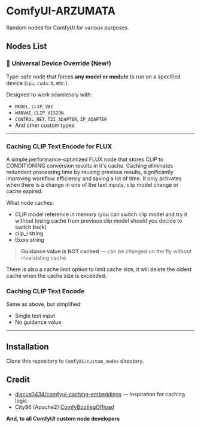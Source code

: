 # ComfyUI-ARZUMATA

Random nodes for ComfyUI for various purposes.

## Nodes List

### 🔧 Universal Device Override (New!)

Type-safe node that forces **any model or module** to run on a specified device (`cpu`, `cuda:0`, etc.).

Designed to work seamlessly with:
- `MODEL`, `CLIP`, `VAE`
- `WANVAE`, `CLIP_VISION`
- `CONTROL_NET`, `T2I_ADAPTER`, `IP_ADAPTER`
- And other custom types

---

### Caching CLIP Text Encode for FLUX

A simple performance-optimized FLUX node that stores CLIP to CONDITIONING conversion results in it's cache.
Caching eliminates redundant processing time by reusing previous results, significantly improving workflow efficiency and saving a lot of time.
It only activates when there is a change in one of the text inputs, clip model change or cache expired.

What node caches:
- CLIP model reference in memory (you can switch clip model and try it without losing cache from previous clip model should you decide to switch back) 
- clip_l string
- t5xxx string

> **Guidance value is NOT cached** — can be changed on the fly without invalidating cache

There is also a cache limit option to limit cache size, it will delete the oldest cache when the cache size is exceeded.

### Caching CLIP Text Encode

Same as above, but simplified:
- Single text input
- No guidance value

---

## Installation

Clone this repository to `ComfyUI/custom_nodes` directory.

## Credit

- [discus0434/comfyui-caching-embeddings](https://github.com/discus0434/comfyui-caching-embeddings) — inspiration for caching logic
- City96 [Apache2] [ComfyBootlegOffload](https://gist.github.com/city96/30743dfdfe129b331b5676a79c3a8a39)

**And, to all ComfyUI custom node developers**